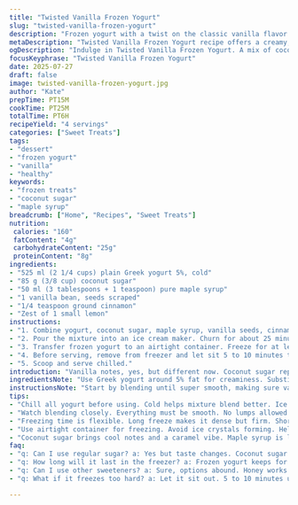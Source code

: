 ```yaml
---
title: "Twisted Vanilla Frozen Yogurt"
slug: "twisted-vanilla-frozen-yogurt"
description: "Frozen yogurt with a twist on the classic vanilla flavor. Uses coconut sugar and maple syrup instead of white sugar and corn syrup. Added a pinch of cinnamon and lemon zest for an unexpected dash of flavor. The preparation involves blending all ingredients until smooth, then churning until semi-frozen, followed by slow freezing for a dense texture. Makes about one liter, taking a little over half an hour to prepare and chill."
metaDescription: "Twisted Vanilla Frozen Yogurt recipe offers a creamy, unique flavor mix. Enjoy a healthier treat with coconut sugar and maple syrup alternatives."
ogDescription: "Indulge in Twisted Vanilla Frozen Yogurt. A mix of coconut sugar and maple syrup makes this a delicious and healthier dessert choice."
focusKeyphrase: "Twisted Vanilla Frozen Yogurt"
date: 2025-07-27
draft: false
image: twisted-vanilla-frozen-yogurt.jpg
author: "Kate"
prepTime: PT15M
cookTime: PT25M
totalTime: PT6H
recipeYield: "4 servings"
categories: ["Sweet Treats"]
tags:
- "dessert"
- "frozen yogurt"
- "vanilla"
- "healthy"
keywords:
- "frozen treats"
- "coconut sugar"
- "maple syrup"
breadcrumb: ["Home", "Recipes", "Sweet Treats"]
nutrition: 
 calories: "160"
 fatContent: "4g"
 carbohydrateContent: "25g"
 proteinContent: "8g"
ingredients:
- "525 ml (2 1/4 cups) plain Greek yogurt 5%, cold"
- "85 g (3/8 cup) coconut sugar"
- "50 ml (3 tablespoons + 1 teaspoon) pure maple syrup"
- "1 vanilla bean, seeds scraped"
- "1/4 teaspoon ground cinnamon"
- "Zest of 1 small lemon"
instructions:
- "1. Combine yogurt, coconut sugar, maple syrup, vanilla seeds, cinnamon, and lemon zest in a blender. Blend until completely smooth and evenly mixed."
- "2. Pour the mixture into an ice cream maker. Churn for about 25 minutes until it thickens but is still soft."
- "3. Transfer frozen yogurt to an airtight container. Freeze for at least 5 hours or until firm."
- "4. Before serving, remove from freezer and let sit 5 to 10 minutes to soften slightly."
- "5. Scoop and serve chilled."
introduction: "Vanilla notes, yes, but different now. Coconut sugar replaces white, maple syrup replaces corn syrup. Cinnamon and lemon zing sneak in. Cold yogurt, sweet tang from maple, warm spice from cinnamon, bright citrus in the background. Mix it, churn it, freeze it. Time folds slowly — start to eat hours later. The texture still creamy, the flavors complex. No eggs, no nuts, naturally gluten free. Perfect for summer when cold is king, yet you'd like a little unexpected. Eat straight or jazz it with berries, nuts, even a drizzle of honey. Keep it simple or go bold, your call. Frozen yogurt, but remixed."
ingredientsNote: "Use Greek yogurt around 5% fat for creaminess. Substituting coconut sugar for regular sugar adds a mild caramel flavor. Maple syrup replaces corn syrup — a little less sweet, but richer taste. Vanilla bean’s seeds bring real vanilla flavor; scraping the pod, don’t skip it. Cinnamon gives a subtle warming note that balances the citrus zest’s brightness. Lemon zest—not juice—adds just the right hint of freshness without watering down. Keep all dairy cold to make churning effective. The sugar and syrups prevent icy crystals, keeping the yogurt creamy while frozen."
instructionsNote: "Start by blending until super smooth, making sure vanilla seeds and spices are well mixed. Using an ice cream maker cuts freezing time compared to just straight freezing. Churn until texture thickens but not frozen solid. Transfer immediately into a sealed container to avoid freezer burn or ice build-up. 5 hours or overnight freezing makes perfect firmness, no rush. Let frozen yogurt temper slightly post-freeze for easier scooping. Stir mid-way through freezing if you want softer texture but skipping it leads to denser. Ideal serving texture is firm but yielding, not rock solid. Keep refrigerated or freeze depending on how soon you serve."
tips:
- "Chill all yogurt before using. Cold helps mixture blend better. Ice cream maker is key, but even blending works. If blender only, freeze longer. Texture gets tricky though."
- "Watch blending closely. Everything must be smooth. No lumps allowed. Check spices too. Mix well with yogurt. Scraping vanilla beans is a must for real flavor kick. Don't skip it or you'll lose richness."
- "Freezing time is flexible. Long freeze makes it dense but firm. Shorter time keeps it softer. Perfect firmness is more about preference. Mix ingredients well. If too sweet for you, adjust sweeteners down too."
- "Use airtight container for freezing. Avoid ice crystals forming. Helps keep creamy texture intact. Want a quick serve? Let it sit out before scooping. Expect it to soften a bit before enjoying cold treat."
- "Coconut sugar brings cool notes and a caramel vibe. Maple syrup is less sweet; adjusts for richness. Remember cinnamon pairs well. Lemon zest is fresh; citrus depth adds zing."
faq:
- "q: Can I use regular sugar? a: Yes but taste changes. Coconut sugar is unique, adds caramel notes. Regular sugar gives sweetness but lacks those flavors."
- "q: How long will it last in the freezer? a: Frozen yogurt keeps for a month or even longer. Use airtight containers for best results. Opened too long, flavors lose intensity."
- "q: Can I use other sweeteners? a: Sure, options abound. Honey works well too. Agave syrup is good alternative if looking for vegan-friendly choice. Adjust sweetness to your liking."
- "q: What if it freezes too hard? a: Let it sit out. 5 to 10 minutes usually helps. To soften faster, stir gently. Break up too solid spots if needed. Want softer texture? Stir during freeze."

---
```

